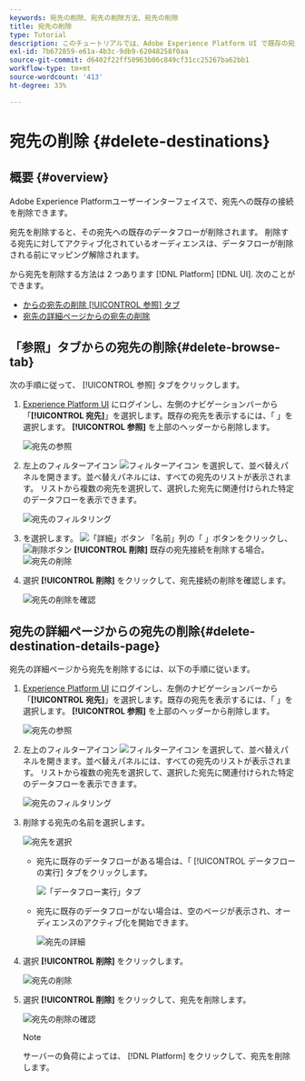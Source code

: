 ```yaml
---
keywords: 宛先の削除、宛先の削除方法、宛先の削除
title: 宛先の削除
type: Tutorial
description: このチュートリアルでは、Adobe Experience Platform UI で既存の宛先を削除する手順を示します
exl-id: 7b672859-e61a-4b3c-9db9-62048258f0aa
source-git-commit: d6402f22ff50963b06c849cf31cc25267ba62bb1
workflow-type: tm+mt
source-wordcount: '413'
ht-degree: 33%

---
```


# 宛先の削除 {#delete-destinations}

## 概要 {#overview}

Adobe Experience Platformユーザーインターフェイスで、宛先への既存の接続を削除できます。

宛先を削除すると、その宛先への既存のデータフローが削除されます。 削除する宛先に対してアクティブ化されているオーディエンスは、データフローが削除される前にマッピング解除されます。

から宛先を削除する方法は 2 つあります [!DNL Platform] [!DNL UI]. 次のことができます。

* [からの宛先の削除 [!UICONTROL 参照] タブ](#delete-browse-tab)
* [宛先の詳細ページからの宛先の削除](#delete-destination-details-page)

## 「参照」タブからの宛先の削除{#delete-browse-tab}

次の手順に従って、 [!UICONTROL 参照] タブをクリックします。

1. [Experience Platform UI](https://platform.adobe.com/) にログインし、左側のナビゲーションバーから「**[!UICONTROL 宛先]**」を選択します。既存の宛先を表示するには、「 」を選択します。 **[!UICONTROL 参照]** を上部のヘッダーから削除します。

   ![宛先の参照](../assets/ui/delete-destinations/browse-destinations.png)

2. 左上のフィルターアイコン ![フィルターアイコン](../assets/ui/delete-destinations/filter.png) を選択して、並べ替えパネルを開きます。並べ替えパネルには、すべての宛先のリストが表示されます。 リストから複数の宛先を選択して、選択した宛先に関連付けられた特定のデータフローを表示できます。

   ![宛先のフィルタリング](../assets/ui/delete-destinations/filter-destinations.png)

3. を選択します。 ![「詳細」ボタン](../assets/ui/delete-destinations/more-icon.png) 「名前」列の「 」ボタンをクリックし、 ![削除ボタン](../assets/ui/delete-destinations/delete-icon.png) **[!UICONTROL 削除]** 既存の宛先接続を削除する場合。
   ![宛先の削除](../assets/ui/delete-destinations/delete-destinations.png)

4. 選択 **[!UICONTROL 削除]** をクリックして、宛先接続の削除を確認します。

   ![宛先の削除を確認](../assets/ui/delete-destinations/delete-destinations-confirm.png)

## 宛先の詳細ページからの宛先の削除{#delete-destination-details-page}

宛先の詳細ページから宛先を削除するには、以下の手順に従います。

1. [Experience Platform UI](https://platform.adobe.com/) にログインし、左側のナビゲーションバーから「**[!UICONTROL 宛先]**」を選択します。既存の宛先を表示するには、「 」を選択します。 **[!UICONTROL 参照]** を上部のヘッダーから削除します。

   ![宛先の参照](../assets/ui/delete-destinations/browse-destinations.png)

2. 左上のフィルターアイコン ![フィルターアイコン](../assets/ui/delete-destinations/filter.png) を選択して、並べ替えパネルを開きます。並べ替えパネルには、すべての宛先のリストが表示されます。 リストから複数の宛先を選択して、選択した宛先に関連付けられた特定のデータフローを表示できます。

   ![宛先のフィルタリング](../assets/ui/delete-destinations/filter-destinations.png)

3. 削除する宛先の名前を選択します。

   ![宛先を選択](../assets/ui/delete-destinations/delete-destination-select.png)

   * 宛先に既存のデータフローがある場合は、「 [!UICONTROL データフローの実行] タブをクリックします。

     ![「データフロー実行」タブ](../assets/ui/delete-destinations/destination-details-dataflows.png)

   * 宛先に既存のデータフローがない場合は、空のページが表示され、オーディエンスのアクティブ化を開始できます。

     ![宛先の詳細](../assets/ui/delete-destinations/destination-details-empty.png)

4. 選択 **[!UICONTROL 削除]** をクリックします。

   ![宛先の削除](../assets/ui/delete-destinations/delete-destinations-button.png)

5. 選択 **[!UICONTROL 削除]** をクリックして、宛先を削除します。

   ![宛先の削除の確認](..//assets/ui/delete-destinations/delete-destinations-delete.png)

   >[!NOTE]
   >
   >サーバーの負荷によっては、 [!DNL Platform] をクリックして、宛先を削除します。
